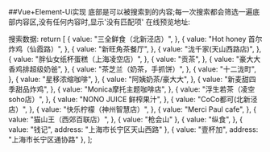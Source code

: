 ##Vue+Element-Ui实现
底部是可以被搜索到的内容;每一次搜索都会筛选一遍底部内容区,没有任何内容时,显示'没有匹配项'
在线预览地址:


搜索数据:
 return [
    {
        value: "三全鲜食（北新泾店）",
    },
    {
        value: "Hot honey 首尔炸鸡（仙霞路）",
    },
    {
        value: "新旺角茶餐厅",
    },
    {
        value: "泷千家(天山西路店)",
    },
    {
        value: "胖仙女纸杯蛋糕（上海凌空店）",
    },
    {
        value: "贡茶",
    },
    {
        value: "豪大大香鸡排超级奶爸",
    },
    {
        value: "茶芝兰（奶茶，手抓饼）",
    },
    {
        value: "十二泷町",
    },
    {
        value: "星移浓缩咖啡",
    },
    {
        value: "阿姨奶茶/豪大大",
    },
    {
        value: "新麦甜四季甜品炸鸡",
    },
    {
        value: "Monica摩托主题咖啡店",
    },
    {
        value: "浮生若茶（凌空soho店）",
    },
    {
        value: "NONO JUICE  鲜榨果汁",
    },
    {
        value: "CoCo都可(北新泾店）",
    },
    {
        value: "快乐柠檬（神州智慧店）",
    },
    {
        value: "Merci Paul cafe",
    },
    {
        value: "猫山王（西郊百联店）",
    },
    { value: "枪会山" },
    {
        value: "纵食",
    },
    { value: "钱记", address: "上海市长宁区天山西路" },
    { value: "壹杯加", address: "上海市长宁区通协路" },
                        ];